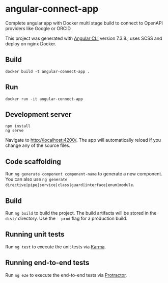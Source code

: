 # angular-connect-app

Complete angular app with Docker multi stage build to connect to OpenAPI providers like Google or ORCID

This project was generated with [Angular CLI](https://github.com/angular/angular-cli) version 7.3.8., uses SCSS and deploy on nginx Docker.

## Build

```shell
docker build -t angular-connect-app .
```

## Run

```shell
docker run -it angular-connect-app
```

## Development server

```shell
npm install
ng serve
```

Navigate to [http://localhost:4200/](http://localhost:4200/). The app will automatically reload if you change any of the source files.

## Code scaffolding

Run `ng generate component component-name` to generate a new component. You can also use `ng generate directive|pipe|service|class|guard|interface|enum|module`.

## Build

Run `ng build` to build the project. The build artifacts will be stored in the `dist/` directory. Use the `--prod` flag for a production build.

## Running unit tests

Run `ng test` to execute the unit tests via [Karma](https://karma-runner.github.io).

## Running end-to-end tests

Run `ng e2e` to execute the end-to-end tests via [Protractor](http://www.protractortest.org/).
